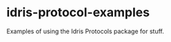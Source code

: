 idris-protocol-examples
=======================

Examples of using the Idris Protocols package for stuff.
